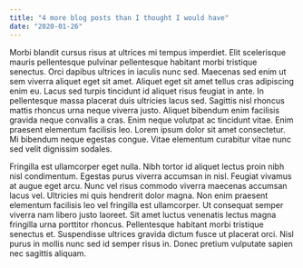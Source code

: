 ```yaml
---
title: "4 more blog posts than I thought I would have"
date: "2020-01-26"
---
```


Morbi blandit cursus risus at ultrices mi tempus imperdiet. Elit scelerisque mauris pellentesque pulvinar pellentesque habitant morbi tristique senectus. Orci dapibus ultrices in iaculis nunc sed. Maecenas sed enim ut sem viverra aliquet eget sit amet. Aliquet eget sit amet tellus cras adipiscing enim eu. Lacus sed turpis tincidunt id aliquet risus feugiat in ante. In pellentesque massa placerat duis ultricies lacus sed. Sagittis nisl rhoncus mattis rhoncus urna neque viverra justo. Aliquet bibendum enim facilisis gravida neque convallis a cras. Enim neque volutpat ac tincidunt vitae. Enim praesent elementum facilisis leo. Lorem ipsum dolor sit amet consectetur. Mi bibendum neque egestas congue. Vitae elementum curabitur vitae nunc sed velit dignissim sodales.

Fringilla est ullamcorper eget nulla. Nibh tortor id aliquet lectus proin nibh nisl condimentum. Egestas purus viverra accumsan in nisl. Feugiat vivamus at augue eget arcu. Nunc vel risus commodo viverra maecenas accumsan lacus vel. Ultricies mi quis hendrerit dolor magna. Non enim praesent elementum facilisis leo vel fringilla est ullamcorper. Ut consequat semper viverra nam libero justo laoreet. Sit amet luctus venenatis lectus magna fringilla urna porttitor rhoncus. Pellentesque habitant morbi tristique senectus et. Suspendisse ultrices gravida dictum fusce ut placerat orci. Nisl purus in mollis nunc sed id semper risus in. Donec pretium vulputate sapien nec sagittis aliquam.
